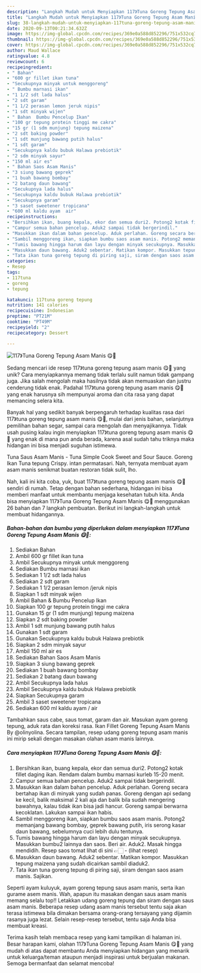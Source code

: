 ```yaml
---
description: "Langkah Mudah untuk Menyiapkan 117》Tuna Goreng Tepung Asam Manis 😋💐, Sempurna"
title: "Langkah Mudah untuk Menyiapkan 117》Tuna Goreng Tepung Asam Manis 😋💐, Sempurna"
slug: 38-langkah-mudah-untuk-menyiapkan-117tuna-goreng-tepung-asam-manis-sempurna
date: 2020-09-13T00:21:34.632Z
image: https://img-global.cpcdn.com/recipes/369e0a588d852296/751x532cq70/117tuna-goreng-tepung-asam-manis-😋💐-foto-resep-utama.jpg
thumbnail: https://img-global.cpcdn.com/recipes/369e0a588d852296/751x532cq70/117tuna-goreng-tepung-asam-manis-😋💐-foto-resep-utama.jpg
cover: https://img-global.cpcdn.com/recipes/369e0a588d852296/751x532cq70/117tuna-goreng-tepung-asam-manis-😋💐-foto-resep-utama.jpg
author: Maud Wallace
ratingvalue: 4.8
reviewcount: 6
recipeingredient:
- " Bahan"
- "600 gr fillet ikan tuna"
- "Secukupnya minyak untuk menggoreng"
- " Bumbu marnasi ikan"
- "1 1/2 sdt lada halus"
- "2 sdt garam"
- "1 1/2 perasan lemon jeruk nipis"
- "1 sdt minyak wijen"
- " Bahan  Bumbu Pencelup Ikan"
- "100 gr tepung protein tinggi me cakra"
- "15 gr (1 sdm munjung) tepung maizena"
- "2 sdt baking powder"
- "1 sdt munjung bawang putih halus"
- "1 sdt garam"
- "Secukupnya kaldu bubuk Halawa prebiotik"
- "2 sdm minyak sayur"
- "150 ml air es"
- " Bahan Saos Asam Manis"
- "3 siung bawang geprek"
- "1 buah bawang bombay"
- "2 batang daun bawang"
- "Secukupnya lada halus"
- "Secukupnya kaldu bubuk Halawa prebiotik"
- "Secukupnya garam"
- "3 saset sweetener tropicana"
- "600 ml kaldu ayam  air"
recipeinstructions:
- "Bersihkan ikan, buang kepala, ekor dan semua duri2. Potong2 kotak fillet daging ikan. Rendam dalam bumbu marnasi kurleb 15-20 menit."
- "Campur semua bahan pencelup. Aduk2 sampai tidak bergerindil."
- "Masukkan ikan dalam bahan pencelup. Aduk perlahan. Goreng secara bertahap ikan di minyak yang sudah panas. Goreng dengan api sedang ke kecil, balik maksimal 2 kali aja dan balik bila sudah mengering bawahnya, kalau tidak ikan bisa jadi hancur. Goreng sampai berwarna kecoklatan. Lakukan sampai ikan habis."
- "Sambil menggoreng ikan, siapkan bumbu saos asam manis. Potong2 memanjang bawang bombay, geprek bawang putih, iris serong kasar daun bawang, sebelumnya cuci lebih dulu tentunya."
- "Tumis bawang hingga harum dan layu dengan minyak secukupnya. Masukkan bumbu2 lainnya dan saos. Beri air. Aduk2. Masak hingga mendidih. Resep saos tomat lihat di sini 👉🏻             (lihat resep)"
- "Masukkan daun bawang. Aduk2 sebentar. Matikan kompor. Masukkan tepung maizena yang sudah dicairkan sambil diaduk2."
- "Tata ikan tuna goreng tepung di piring saji, siram dengan saos asam manis. Sajikan."
categories:
- Resep
tags:
- 117tuna
- goreng
- tepung

katakunci: 117tuna goreng tepung 
nutrition: 141 calories
recipecuisine: Indonesian
preptime: "PT21M"
cooktime: "PT49M"
recipeyield: "2"
recipecategory: Dessert

---
```



![117》Tuna Goreng Tepung Asam Manis 😋💐](https://img-global.cpcdn.com/recipes/369e0a588d852296/751x532cq70/117tuna-goreng-tepung-asam-manis-😋💐-foto-resep-utama.jpg)

Sedang mencari ide resep 117》tuna goreng tepung asam manis 😋💐 yang unik? Cara menyiapkannya memang tidak terlalu sulit namun tidak gampang juga. Jika salah mengolah maka hasilnya tidak akan memuaskan dan justru cenderung tidak enak. Padahal 117》tuna goreng tepung asam manis 😋💐 yang enak harusnya sih mempunyai aroma dan cita rasa yang dapat memancing selera kita.

Banyak hal yang sedikit banyak berpengaruh terhadap kualitas rasa dari 117》tuna goreng tepung asam manis 😋💐, mulai dari jenis bahan, selanjutnya pemilihan bahan segar, sampai cara mengolah dan menyajikannya. Tidak usah pusing kalau ingin menyiapkan 117》tuna goreng tepung asam manis 😋💐 yang enak di mana pun anda berada, karena asal sudah tahu triknya maka hidangan ini bisa menjadi suguhan istimewa.

Tuna Saus Asam Manis - Tuna Simple Cook Sweet and Sour Sauce. Goreng Ikan Tuna tepung Crispy. intan permatasari. Nah, ternyata membuat ayam asam manis senikmat buatan restoran tidak sulit, lho.


Nah, kali ini kita coba, yuk, buat 117》tuna goreng tepung asam manis 😋💐 sendiri di rumah. Tetap dengan bahan sederhana, hidangan ini bisa memberi manfaat untuk membantu menjaga kesehatan tubuh kita. Anda bisa menyiapkan 117》Tuna Goreng Tepung Asam Manis 😋💐 menggunakan 26 bahan dan 7 langkah pembuatan. Berikut ini langkah-langkah untuk membuat hidangannya.

<!--inarticleads1-->

##### Bahan-bahan dan bumbu yang diperlukan dalam menyiapkan 117》Tuna Goreng Tepung Asam Manis 😋💐:

1. Sediakan  Bahan
1. Ambil 600 gr fillet ikan tuna
1. Ambil Secukupnya minyak untuk menggoreng
1. Sediakan  Bumbu marnasi ikan
1. Sediakan 1 1/2 sdt lada halus
1. Sediakan 2 sdt garam
1. Sediakan 1 1/2 perasan lemon /jeruk nipis
1. Siapkan 1 sdt minyak wijen
1. Ambil  Bahan &amp; Bumbu Pencelup Ikan
1. Siapkan 100 gr tepung protein tinggi me cakra
1. Gunakan 15 gr (1 sdm munjung) tepung maizena
1. Siapkan 2 sdt baking powder
1. Ambil 1 sdt munjung bawang putih halus
1. Gunakan 1 sdt garam
1. Gunakan Secukupnya kaldu bubuk Halawa prebiotik
1. Siapkan 2 sdm minyak sayur
1. Ambil 150 ml air es
1. Sediakan  Bahan Saos Asam Manis
1. Siapkan 3 siung bawang geprek
1. Sediakan 1 buah bawang bombay
1. Sediakan 2 batang daun bawang
1. Ambil Secukupnya lada halus
1. Ambil Secukupnya kaldu bubuk Halawa prebiotik
1. Siapkan Secukupnya garam
1. Ambil 3 saset sweetener tropicana
1. Sediakan 600 ml kaldu ayam / air


Tambahkan saus cabe, saus tomat, garam dan air. Masukan ayam goreng tepung, aduk rata dan koreksi rasa. Ikan Fillet Goreng Tepung Asam Manis By @olinyolina. Secara tampilan, resep udang goreng tepung asam manis ini mirip sekali dengan masakan olahan asam manis lainnya. 

<!--inarticleads2-->

##### Cara menyiapkan 117》Tuna Goreng Tepung Asam Manis 😋💐:

1. Bersihkan ikan, buang kepala, ekor dan semua duri2. Potong2 kotak fillet daging ikan. Rendam dalam bumbu marnasi kurleb 15-20 menit.
1. Campur semua bahan pencelup. Aduk2 sampai tidak bergerindil.
1. Masukkan ikan dalam bahan pencelup. Aduk perlahan. Goreng secara bertahap ikan di minyak yang sudah panas. Goreng dengan api sedang ke kecil, balik maksimal 2 kali aja dan balik bila sudah mengering bawahnya, kalau tidak ikan bisa jadi hancur. Goreng sampai berwarna kecoklatan. Lakukan sampai ikan habis.
1. Sambil menggoreng ikan, siapkan bumbu saos asam manis. Potong2 memanjang bawang bombay, geprek bawang putih, iris serong kasar daun bawang, sebelumnya cuci lebih dulu tentunya.
1. Tumis bawang hingga harum dan layu dengan minyak secukupnya. Masukkan bumbu2 lainnya dan saos. Beri air. Aduk2. Masak hingga mendidih. Resep saos tomat lihat di sini 👉🏻 -             (lihat resep)
1. Masukkan daun bawang. Aduk2 sebentar. Matikan kompor. Masukkan tepung maizena yang sudah dicairkan sambil diaduk2.
1. Tata ikan tuna goreng tepung di piring saji, siram dengan saos asam manis. Sajikan.


Seperti ayam kuluyuk, ayam goreng tepung saus asam manis, serta ikan gurame asem manis. Wah, apapun itu masakan dengan saus asam manis memang selalu top!! Letakkan udang goreng tepung dan siram dengan saus asam manis. Beberapa resep udang asam manis tersebut tentu saja akan terasa istimewa bila dimakan bersama orang-orang tersayang yang dijamin rasanya juga lezat. Selain resep-resep tersebut, tentu saja Anda bisa membuat kreasi. 

Terima kasih telah membaca resep yang kami tampilkan di halaman ini. Besar harapan kami, olahan 117》Tuna Goreng Tepung Asam Manis 😋💐 yang mudah di atas dapat membantu Anda menyiapkan hidangan yang menarik untuk keluarga/teman ataupun menjadi inspirasi untuk berjualan makanan. Semoga bermanfaat dan selamat mencoba!
